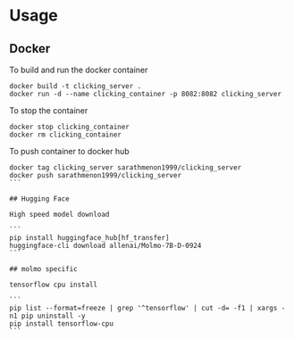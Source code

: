 # Usage

## Docker

To build and run the docker container

```
docker build -t clicking_server .
docker run -d --name clicking_container -p 8082:8082 clicking_server
```

To stop the container

```
docker stop clicking_container
docker rm clicking_container
```

To push container to docker hub
````
docker tag clicking_server sarathmenon1999/clicking_server 
docker push sarathmenon1999/clicking_server
```

## Hugging Face

High speed model download 

```
pip install huggingface_hub[hf_transfer]
huggingface-cli download allenai/Molmo-7B-D-0924
```

## molmo specific 

tensorflow cpu install

```
pip list --format=freeze | grep '^tensorflow' | cut -d= -f1 | xargs -n1 pip uninstall -y
pip install tensorflow-cpu 
```

